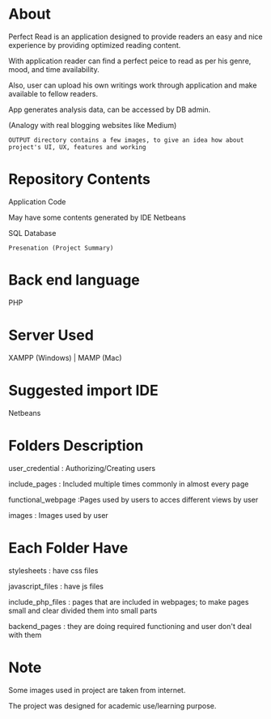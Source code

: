 # About
Perfect Read is an application designed to provide readers an easy and nice experience by providing optimized reading content.

With application reader can find a perfect peice to read as per his genre, mood, and time availability.

Also, user can upload his own writings work through application and make available to fellow readers.

App generates analysis data, can be accessed by DB admin.

(Analogy with real blogging websites like Medium)

```
OUTPUT directory contains a few images, to give an idea how about project's UI, UX, features and working
```

# Repository Contents
Application Code

May have some contents generated by IDE Netbeans

SQL Database
```
Presenation (Project Summary)
```
# Back end language
PHP

# Server Used
XAMPP (Windows) | MAMP (Mac)

# Suggested import IDE
Netbeans

# Folders Description
user_credential : Authorizing/Creating users

include_pages : Included multiple times commonly in almost every page

functional_webpage :Pages used by users to acces different views by user

images : Images used by user

# Each Folder Have
stylesheets : have css files

javascript_files : have js files

include_php_files : pages that are included in webpages; to make pages small and clear divided them into small parts

backend_pages : they are doing required functioning and user don't deal with them

# Note
Some images used in project are taken from internet.

The project was designed for academic use/learning purpose.
